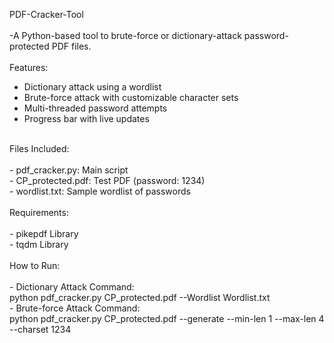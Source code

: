 PDF-Cracker-Tool<br>
<br>
-A Python-based tool to brute-force or dictionary-attack password-protected PDF files.<br>
<br>
Features:<br>
- Dictionary attack using a wordlist
- Brute-force attack with customizable character sets
- Multi-threaded password attempts
- Progress bar with live updates
<br> 
Files Included:<br>
<br>
- pdf_cracker.py: Main script<br>
- CP_protected.pdf: Test PDF (password: 1234)<br>
- wordlist.txt: Sample wordlist of passwords<br>
<br>
Requirements:<br>
<br>
- pikepdf Library<br>
- tqdm Library<br>
<br>
How to Run:<br>
<br>
- Dictionary Attack Command:<br>
python pdf_cracker.py CP_protected.pdf --Wordlist Wordlist.txt
<br>
- Brute-force Attack Command:<br>
python pdf_cracker.py CP_protected.pdf --generate --min-len 1 --max-len 4 --charset 1234
